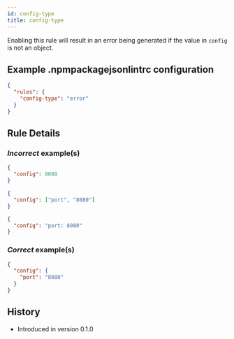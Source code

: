 ```yaml
---
id: config-type
title: config-type
---
```


Enabling this rule will result in an error being generated if the value in `config` is not an object.

## Example .npmpackagejsonlintrc configuration

```json
{
  "rules": {
    "config-type": "error"
  }
}
```

## Rule Details

### *Incorrect* example(s)

```json
{
  "config": 8080
}
```

```json
{
  "config": ["port", "8080"]
}
```

```json
{
  "config": "port: 8080"
}
```

### *Correct* example(s)

```json
{
  "config": {
    "port": "8080"
  }
}
```

## History

* Introduced in version 0.1.0

